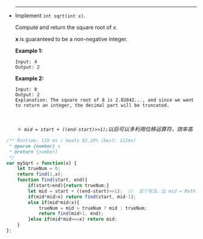 
 * ------

   Implement `int sqrt(int x)`.

   Compute and return the square root of *x*.

   **x** is guaranteed to be a non-negative integer.

   **Example 1:**

   ```
   Input: 4
   Output: 2

   ```

   **Example 2:**

   ```
   Input: 8
   Output: 2
   Explanation: The square root of 8 is 2.82842..., and since we want to return an integer, the decimal part will be truncated.

   ```

   ​

   - *`mid = start + ((end-start)>>1);`以后可以多利用位移运算符，效率高*

```javascript
/** Runtime: 119 ms / beats 92.28% (best: 112ms)
 * @param {number} x
 * @return {number}
 */
var mySqrt = function(x) {
	let trueNum = 0;
	return find(1,x);
	function find(start, end){
		if(start>end){return trueNum;}
		let mid = start + ((end-start)>>1);  //  这个写法，比 mid = Math.floor((start+end)/2);效率高
		if(mid*mid>x) return find(start, mid-1);
		else if(mid*mid<x){
			trueNum = mid > trueNum ? mid : trueNum;
			return find(mid+1, end);
		}else if(mid*mid===x) return mid;
	}
};
```



​





